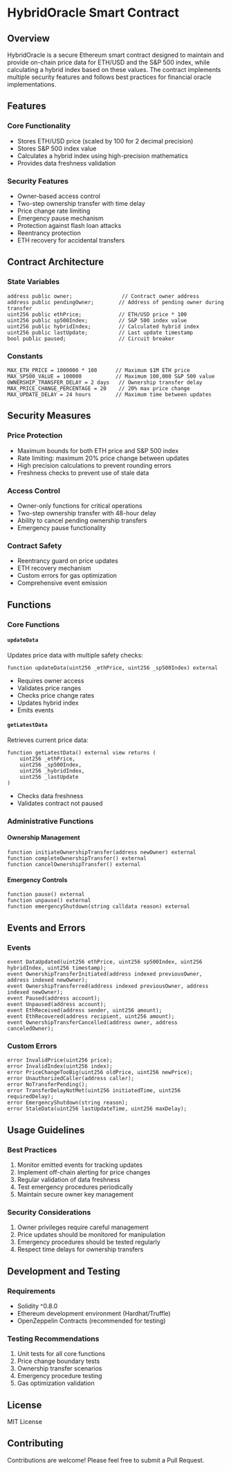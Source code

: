 # HybridOracle Smart Contract

## Overview

HybridOracle is a secure Ethereum smart contract designed to maintain and provide on-chain price data for ETH/USD and the S&P 500 index, while calculating a hybrid index based on these values. The contract implements multiple security features and follows best practices for financial oracle implementations.

## Features

### Core Functionality
- Stores ETH/USD price (scaled by 100 for 2 decimal precision)
- Stores S&P 500 index value
- Calculates a hybrid index using high-precision mathematics
- Provides data freshness validation

### Security Features
- Owner-based access control
- Two-step ownership transfer with time delay
- Price change rate limiting
- Emergency pause mechanism
- Protection against flash loan attacks
- Reentrancy protection
- ETH recovery for accidental transfers

## Contract Architecture

### State Variables
```solidity
address public owner;                // Contract owner address
address public pendingOwner;        // Address of pending owner during transfer
uint256 public ethPrice;            // ETH/USD price * 100
uint256 public sp500Index;          // S&P 500 index value
uint256 public hybridIndex;         // Calculated hybrid index
uint256 public lastUpdate;          // Last update timestamp
bool public paused;                 // Circuit breaker
```

### Constants
```solidity
MAX_ETH_PRICE = 1000000 * 100      // Maximum $1M ETH price
MAX_SP500_VALUE = 100000           // Maximum 100,000 S&P 500 value
OWNERSHIP_TRANSFER_DELAY = 2 days   // Ownership transfer delay
MAX_PRICE_CHANGE_PERCENTAGE = 20    // 20% max price change
MAX_UPDATE_DELAY = 24 hours        // Maximum time between updates
```

## Security Measures

### Price Protection
- Maximum bounds for both ETH price and S&P 500 index
- Rate limiting: maximum 20% price change between updates
- High precision calculations to prevent rounding errors
- Freshness checks to prevent use of stale data

### Access Control
- Owner-only functions for critical operations
- Two-step ownership transfer with 48-hour delay
- Ability to cancel pending ownership transfers
- Emergency pause functionality

### Contract Safety
- Reentrancy guard on price updates
- ETH recovery mechanism
- Custom errors for gas optimization
- Comprehensive event emission

## Functions

### Core Functions

#### `updateData`
Updates price data with multiple safety checks:
```solidity
function updateData(uint256 _ethPrice, uint256 _sp500Index) external
```
- Requires owner access
- Validates price ranges
- Checks price change rates
- Updates hybrid index
- Emits events

#### `getLatestData`
Retrieves current price data:
```solidity
function getLatestData() external view returns (
    uint256 _ethPrice,
    uint256 _sp500Index,
    uint256 _hybridIndex,
    uint256 _lastUpdate
)
```
- Checks data freshness
- Validates contract not paused

### Administrative Functions

#### Ownership Management
```solidity
function initiateOwnershipTransfer(address newOwner) external
function completeOwnershipTransfer() external
function cancelOwnershipTransfer() external
```

#### Emergency Controls
```solidity
function pause() external
function unpause() external
function emergencyShutdown(string calldata reason) external
```

## Events and Errors

### Events
```solidity
event DataUpdated(uint256 ethPrice, uint256 sp500Index, uint256 hybridIndex, uint256 timestamp);
event OwnershipTransferInitiated(address indexed previousOwner, address indexed newOwner);
event OwnershipTransferred(address indexed previousOwner, address indexed newOwner);
event Paused(address account);
event Unpaused(address account);
event EthReceived(address sender, uint256 amount);
event EthRecovered(address recipient, uint256 amount);
event OwnershipTransferCancelled(address owner, address canceledOwner);
```

### Custom Errors
```solidity
error InvalidPrice(uint256 price);
error InvalidIndex(uint256 index);
error PriceChangeTooBig(uint256 oldPrice, uint256 newPrice);
error UnauthorizedCaller(address caller);
error NoTransferPending();
error TransferDelayNotMet(uint256 initiatedTime, uint256 requiredDelay);
error EmergencyShutdown(string reason);
error StaleData(uint256 lastUpdateTime, uint256 maxDelay);
```

## Usage Guidelines

### Best Practices
1. Monitor emitted events for tracking updates
2. Implement off-chain alerting for price changes
3. Regular validation of data freshness
4. Test emergency procedures periodically
5. Maintain secure owner key management

### Security Considerations
1. Owner privileges require careful management
2. Price updates should be monitored for manipulation
3. Emergency procedures should be tested regularly
4. Respect time delays for ownership transfers

## Development and Testing

### Requirements
- Solidity ^0.8.0
- Ethereum development environment (Hardhat/Truffle)
- OpenZeppelin Contracts (recommended for testing)

### Testing Recommendations
1. Unit tests for all core functions
2. Price change boundary tests
3. Ownership transfer scenarios
4. Emergency procedure testing
5. Gas optimization validation

## License
MIT License

## Contributing
Contributions are welcome! Please feel free to submit a Pull Request. 